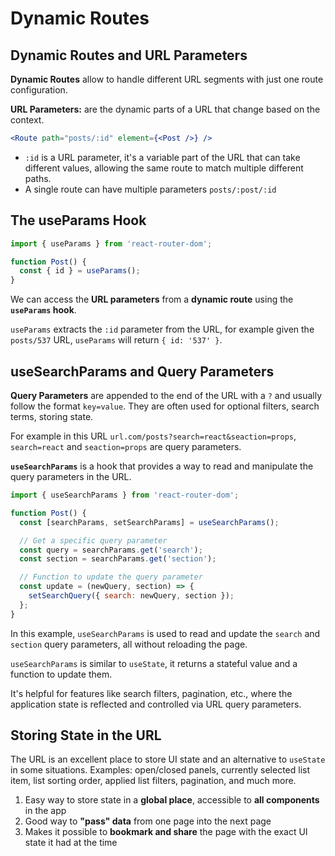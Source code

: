 # Dynamic Routes

## Dynamic Routes and URL Parameters

**Dynamic Routes** allow to handle different URL segments with just one route configuration.

**URL Parameters:** are the dynamic parts of a URL that change based on the context.

```jsx
<Route path="posts/:id" element={<Post />} />
```

- `:id` is a URL parameter, it's a variable part of the URL that can take different values, allowing the same route to match multiple different paths.
- A single route can have multiple parameters `posts/:post/:id`

## The useParams Hook

```jsx
import { useParams } from 'react-router-dom';

function Post() {
  const { id } = useParams();
}
```

We can access the **URL parameters** from a **dynamic route** using the **`useParams` hook**.

`useParams` extracts the `:id` parameter from the URL, for example given the `posts/537` URL, `useParams` will return `{ id: '537' }`.

## useSearchParams and Query Parameters

**Query Parameters** are appended to the end of the URL with a `?` and usually follow the format `key=value`. They are often used for optional filters, search terms, storing state.

For example in this URL `url.com/posts?search=react&seaction=props`, `search=react` and `seaction=props` are query parameters.

**`useSearchParams`** is a hook that provides a way to read and manipulate the query parameters in the URL.

```jsx
import { useSearchParams } from 'react-router-dom';

function Post() {
  const [searchParams, setSearchParams] = useSearchParams();

  // Get a specific query parameter
  const query = searchParams.get('search');
  const section = searchParams.get('section');

  // Function to update the query parameter
  const update = (newQuery, section) => {
    setSearchQuery({ search: newQuery, section });
  };
}
```

In this example, `useSearchParams` is used to read and update the `search` and `section` query parameters, all without reloading the page.

`useSearchParams` is similar to `useState`, it returns a stateful value and a function to update them.

It's helpful for features like search filters, pagination, etc., where the application state is reflected and controlled via URL query parameters.

## Storing State in the URL

The URL is an excellent place to store UI state and an alternative to `useState` in some situations. Examples: open/closed panels, currently selected list item, list sorting order, applied list filters, pagination, and much more.

1. Easy way to store state in a **global place**, accessible to **all components** in the app
2. Good way to **"pass" data** from one page into the next page
3. Makes it possible to **bookmark and share** the page with the exact UI state it had at the time
